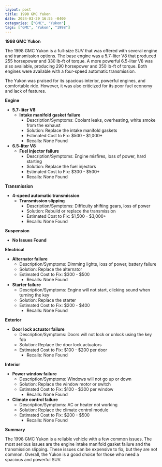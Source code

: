 ```yaml
---
layout: post
title: 1998 GMC Yukon
date: 2024-03-29 16:55 -0400
categories: ["GMC", "Yukon"]
tags: ["GMC", "Yukon", "1998"]
---
```

**1998 GMC Yukon**

The 1998 GMC Yukon is a full-size SUV that was offered with several engine and transmission options. The base engine was a 5.7-liter V8 that produced 255 horsepower and 330 lb-ft of torque. A more powerful 6.5-liter V8 was also available, producing 290 horsepower and 350 lb-ft of torque. Both engines were available with a four-speed automatic transmission.

The Yukon was praised for its spacious interior, powerful engines, and comfortable ride. However, it was also criticized for its poor fuel economy and lack of features.

**Engine**

* **5.7-liter V8**
    * **Intake manifold gasket failure**
        * Description/Symptoms: Coolant leaks, overheating, white smoke from the exhaust
        * Solution: Replace the intake manifold gaskets
        * Estimated Cost to Fix: $500 - $1,000+
        * Recalls: None Found
* **6.5-liter V8**
    * **Fuel injector failure**
        * Description/Symptoms: Engine misfires, loss of power, hard starting
        * Solution: Replace the fuel injectors
        * Estimated Cost to Fix: $300 - $500+
        * Recalls: None Found

**Transmission**

* **4-speed automatic transmission**
    * **Transmission slipping**
        * Description/Symptoms: Difficulty shifting gears, loss of power
        * Solution: Rebuild or replace the transmission
        * Estimated Cost to Fix: $1,500 - $3,000+
        * Recalls: None Found

**Suspension**

* **No Issues Found**

**Electrical**

* **Alternator failure**
    * Description/Symptoms: Dimming lights, loss of power, battery failure
    * Solution: Replace the alternator
    * Estimated Cost to Fix: $300 - $500
        * Recalls: None Found
* **Starter failure**
    * Description/Symptoms: Engine will not start, clicking sound when turning the key
    * Solution: Replace the starter
    * Estimated Cost to Fix: $200 - $400
        * Recalls: None Found

**Exterior**

* **Door lock actuator failure**
    * Description/Symptoms: Doors will not lock or unlock using the key fob
    * Solution: Replace the door lock actuators
    * Estimated Cost to Fix: $100 - $200 per door
        * Recalls: None Found

**Interior**

* **Power window failure**
    * Description/Symptoms: Windows will not go up or down
    * Solution: Replace the window motor or switch
    * Estimated Cost to Fix: $100 - $300 per window
        * Recalls: None Found
* **Climate control failure**
    * Description/Symptoms: AC or heater not working
    * Solution: Replace the climate control module
    * Estimated Cost to Fix: $200 - $500
        * Recalls: None Found

**Summary**

The 1998 GMC Yukon is a reliable vehicle with a few common issues. The most serious issues are the engine intake manifold gasket failure and the transmission slipping. These issues can be expensive to fix, but they are not common. Overall, the Yukon is a good choice for those who need a spacious and powerful SUV.
